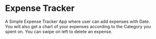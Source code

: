 # Expense Tracker

A Simple Expense Tracker App where user can add expenses with Date.
You will also get a chart of your expenses according to the Category you spent on.
You can swipe on left to delete an expense.
